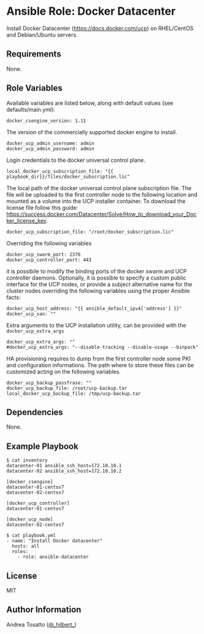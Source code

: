 Ansible Role: Docker Datacenter
===============================

Install Docker Datacenter (https://docs.docker.com/ucp) on RHEL/CentOS and
Debian/Ubuntu servers.

Requirements
------------

None.

Role Variables
--------------

Available variables are listed below, along with default values (see defaults/main.yml):

    docker_csengine_version: 1.11

The version of the commercially supported docker engine to install.

    docker_ucp_admin_username: admin
    docker_ucp_admin_password: admin

Login credentials to the docker universal control plane.

    local_docker_ucp_subscription_file: "{{ playbook_dir}}/files/docker_subscription.lic"

The local path of the docker universal control plane subscription file.
The file will be uploaded to the first controller node to the following
location and mounted as a volume into the UCP installer container.
To download the license file follow this guide: https://success.docker.com/Datacenter/Solve/How_to_download_your_Docker_license_key.

    docker_ucp_subscription_file: "/root/docker_subscription.lic"

Overriding the following variables

    docker_ucp_swarm_port: 2376
    docker_ucp_controller_port: 443

it is possibile to modify the binding ports of the docker swarm and UCP controller daemons.
Optionally, it is possible to specify a custom public interface for the UCP nodes,
or provide a subject alternative name for the cluster nodes overriding the following
variables using the proper Ansible facts:

    docker_ucp_host_address: "{{ ansible_default_ipv4['address'] }}"
    docker_ucp_san: ""

Extra arguments to the UCP installation utility, can be provided with
the `docker_ucp_extra_args`

    docker_ucp_extra_args: ""
    #docker_ucp_extra_args: "--disable-tracking --disable-usage --binpack"

HA provisioning requires to dump from the first controller node some PKI and
configuration informations. The path where to store these files can be
customized acting on the following variables.

    docker_ucp_backup_passfrase: ""
    docker_ucp_backup_file: /root/ucp-backup.tar
    local_docker_ucp_backup_file: /tmp/ucp-backup.tar


Dependencies
------------

None.

Example Playbook
----------------

    $ cat inventory
    datacenter-01 ansible_ssh_host=172.10.10.1
    datacenter-02 ansible_ssh_host=172.10.10.2

    [docker_csengine]
    datacenter-01-centos7
    datacenter-02-centos7

    [docker_ucp_controller]
    datacenter-01-centos7

    [docker_ucp_node]
    datacenter-02-centos7

    $ cat playbook.yml
    - name: "Install Docker datacenter"
      hosts: all
      roles:
        - role: ansible-datacenter

License
-------

MIT

Author Information
------------------

Andrea Tosatto ([@\_hilbert\_](https://twitter.com/_hilbert_))
